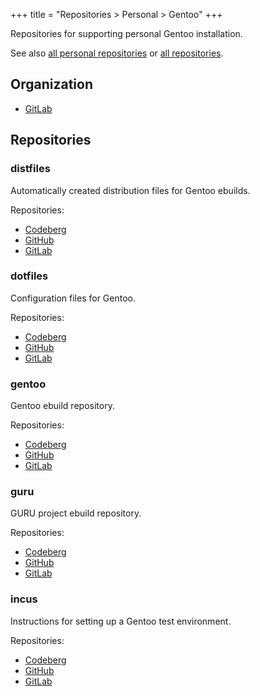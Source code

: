 +++
title = "Repositories > Personal > Gentoo"
+++

Repositories for supporting personal Gentoo installation.

See also [all personal repositories](@/notes/Repositories_Personal.md) or [all repositories](@/notes/Repositories.md).

## Organization

- [GitLab](https://gitlab.com/paveloom-g/personal/gentoo)

## Repositories

### distfiles

Automatically created distribution files for Gentoo ebuilds.

Repositories:

- [Codeberg](https://codeberg.org/paveloom/gentoo-distfiles)
- [GitHub](https://github.com/paveloom/gentoo-distfiles)
- [GitLab](https://gitlab.com/paveloom-g/personal/gentoo/distfiles)

### dotfiles

Configuration files for Gentoo.

Repositories:

- [Codeberg](https://codeberg.org/paveloom/gentoo-dotfiles)
- [GitHub](https://github.com/paveloom/gentoo-dotfiles)
- [GitLab](https://gitlab.com/paveloom-g/personal/gentoo/dotfiles)

### gentoo

Gentoo ebuild repository.

Repositories:

- [Codeberg](https://codeberg.org/paveloom/gentoo-gentoo)
- [GitHub](https://github.com/paveloom/gentoo-gentoo)
- [GitLab](https://gitlab.com/paveloom-g/personal/gentoo/gentoo)

### guru

GURU project ebuild repository.

Repositories:

- [Codeberg](https://codeberg.org/paveloom/gentoo-guru)
- [GitHub](https://github.com/paveloom/gentoo-guru)
- [GitLab](https://gitlab.com/paveloom-g/personal/gentoo/guru)

### incus

Instructions for setting up a Gentoo test environment.

Repositories:

- [Codeberg](https://codeberg.org/paveloom/gentoo-incus)
- [GitHub](https://github.com/paveloom/gentoo-incus)
- [GitLab](https://gitlab.com/paveloom-g/personal/gentoo/incus)
